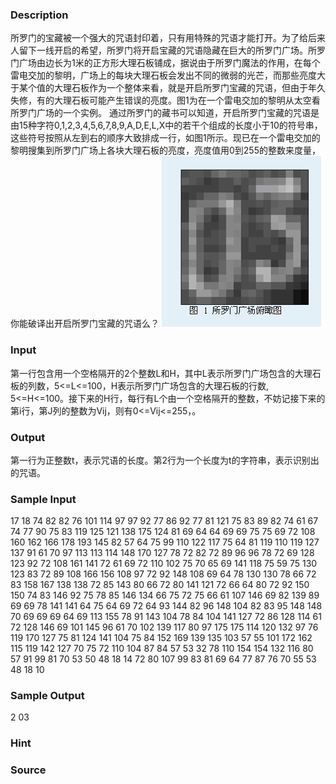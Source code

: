 
### Description
所罗门的宝藏被一个强大的咒语封印着，只有用特殊的咒语才能打开。为了给后来人留下一线开启的希望，所罗门将开启宝藏的咒语隐藏在巨大的所罗门广场。所罗门广场由边长为1米的正方形大理石板铺成，据说由于所罗门魔法的作用，在每个雷电交加的黎明，广场上的每块大理石板会发出不同的微弱的光芒，而那些亮度大于某个值的大理石板作为一个整体来看，就是开启所罗门宝藏的咒语，但由于年久失修，有的大理石板可能产生错误的亮度。图1为在一个雷电交加的黎明从太空看所罗门广场的一个实例。
通过所罗门的藏书可以知道，开启所罗门宝藏的咒语是由15种字符0,1,2,3,4,5,6,7,8,9,A,D,E,L,X中的若干个组成的长度小于10的符号串，这些符号按照从左到右的顺序大致排成一行，如图1所示。现已在一个雷电交加的黎明搜集到所罗门广场上各块大理石板的亮度，亮度值用0到255的整数来度量，你能破译出开启所罗门宝藏的咒语么？
![](/JudgeOnline/upload/201203/1(8).jpg)
### Input
第一行包含用一个空格隔开的2个整数L和H，其中L表示所罗门广场包含的大理石板的列数，5<=L<=100，H表示所罗门广场包含的大理石板的行数, 5<=H<=100。接下来的H行，每行有L个由一个空格隔开的整数，不妨记接下来的第i行，第J列的整数为Vij，则有0<=Vij<=255，。
### Output
第一行为正整数t，表示咒语的长度。第2行为一个长度为t的字符串，表示识别出的咒语。

### Sample Input
17 18
74 82 82 76 101 114 97 97 92 77 86 92 77 81 121 75 83 
89 82 74 61 67 74 77 90 75 83 119 125 121 138 175 124 81 
69 64 64 69 69 75 75 69 72 108 160 162 166 178 193 145 82 
57 64 75 99 110 122 117 75 64 81 119 110 119 127 137 91 61 
70 97 113 113 114 148 170 127 78 72 82 72 89 96 96 78 72 
69 128 123 92 72 108 161 141 72 61 69 72 110 102 75 70 65 
69 141 118 75 59 75 130 123 83 72 89 108 166 156 108 97 72 
92 148 108 69 64 78 130 130 78 66 72 83 158 167 138 138 72 
85 143 80 66 72 80 141 121 72 66 64 80 72 92 150 150 74 
83 146 92 75 78 85 146 134 66 75 72 75 66 61 107 146 69 
82 139 89 69 69 78 141 141 64 75 64 69 72 64 93 144 82 
96 148 104 82 83 95 148 148 70 69 69 69 64 69 113 155 78 
91 143 104 78 84 104 141 127 72 86 128 114 61 72 128 146 69 
101 145 96 61 70 102 139 117 80 97 175 175 114 120 132 97 76 
119 170 127 75 81 124 141 104 75 84 152 169 139 135 103 57 55 
101 172 162 115 119 142 127 70 75 72 110 104 87 84 57 53 32 
78 110 154 154 132 116 80 57 91 99 81 70 53 50 48 18 14 
72 80 107 99 83 81 69 64 77 87 76 70 55 53 48 18 10

### Sample Output
2
03

### Hint

### Source
